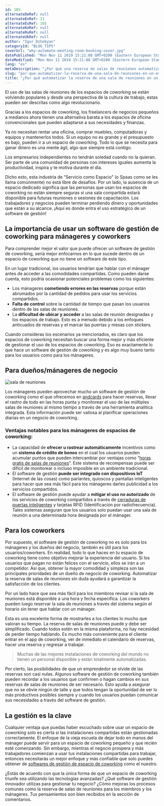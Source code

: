 ```yaml
---
id: 105
alternateDeRef: null
alternateEnRef: 11
alternateEsRef: 105
alternateKoRef: null
alternateRuRef: null
alternateUkRef: null
author: "Igor Dzhebyan"
categoryId: "BLOG_TIPS"
coverUrl: "why-automate-meeting-room-booking-cover.jpg"
datePublished: "Mon Nov 11 2019 15:21:08 GMT+0200 (Eastern European Standard Time)"
dateModified: "Mon Nov 11 2019 15:21:08 GMT+0200 (Eastern European Standard Time)"
lang: "es"
metaDescription: "¿Por qué una reserva de salas de reuniones automatizada es mejor que el trabajo manual de un mánager de espacio de coworking? Conoce todos los beneficios de los miembros, los mánageres y los dueños."
slug: "por-que-automatizar-la-reserva-de-una-sala-de-reuniones-en-un-espacio-de-coworking"
title: "¿Por qué automatizar la reserva de una sala de reuniones en un espacio de coworking?"
---
```


El uso de las salas de reuniones de los espacios de coworking se están volviendo populares y desde una perspectiva de la cultura de trabajo, estas pueden ser descritas como algo revolucionario.

Gracias a los espacios de coworking, los freelancers de negocios pequeños a medianos ahora tienen una alternativa barata a los espacios de oficina convencionales que pueden adaptarse a sus necesidades y finanzas. 

Ya no necesitan rentar una oficina, comprar muebles, computadoras y equipos y mantenerlos todos. Si un equipo no es grande y el presupuesto es bajo, pueden ir a un espacio de coworking. Todo lo que se necesita para ganar dinero es una mente ágil, algo que siempre está contigo. 

Los empresarios independientes no tendrán soledad cuando no la quieran. Ser parte de una comunidad de personas con intereses iguales aumenta la productividad, inspira y te motiva durante el día.

Dicho esto, esta industria de “Servicio como Espacio” (o Spaas como se les llama comúnmente) no está libre de desafíos. Por un lado, la ausencia de un espacio dedicado significa que las personas que usan los espacios de coworking no están siempre seguras si una sala compartida estará disponible para futuras reuniones o sesiones de capacitación. Los trabajadores y negocios pueden terminar perdiendo dinero y oportunidades que están a su alcance. ¡Aquí es donde entra el uso estratégico de un software de gestión!

## La importancia de usar un software de gestión de coworking para mánageres y coworkers

Para comprender mejor el valor que puede ofrecer un software de gestión de coworking, sería mejor enfocarnos en lo que sucede dentro de un espacio de coworking que no tiene un software de este tipo. 

En un lugar tradicional, los usuarios tendrían que hablar con el mánager antes de acceder a las comodidades compartidas. Como pueden darse cuenta, esto podría ocasionar potenciales problemas como los siguientes:

- Los mánageres **cometiendo errores en las reservas** porque están abrumados por la cantidad de pedidos para usar los servicios compartidos.
- **Falta de control** sobre la cantidad de tiempo que pasan los usuarios dentro de las salas de reuniones.
- La **dificultad de ubicar y acceder** a las salas de reunión designadas y los espacios de trabajo. Esto es a menudo debido a los enfoques anticuados de reservas y el marcar las puertas y mesas con stickers.

Cuando consideras los escenarios ya mencionados, es claro que los espacios de coworking necesitan buscar una forma mejor y más eficiente de gestionar el uso de los espacios de coworking. Eso es exactamente lo que hace un software de gestión de coworking y es algo muy bueno tanto para los usuarios como para los mánageres.

## Para dueños/mánageres de negocio

![sala de reuniones](https://s3.ap-northeast-2.amazonaws.com/blogs.andcards.com/why-automate-meeting-room-booking-1.jpg|height=1080,width=1920)

Los mánageres pueden aprovechar mucho un software de gestión de coworking como el que ofrecemos en [andcards](https://andcards.com/) para hacer reservas, llevar el rastro de todo en las horas punta y monitorear el uso de las múltiples salas de reuniones al mismo tiempo a través de una herramienta analítica integrada. Esta información puede ser valiosa al planificar operaciones diarias en un negocio de coworking.

### **Ventajas notables para los mánageres de espacios de coworking**:

- La capacidad de **ofrecer u rastrear automáticamente** incentivos como un **sistema de crédito de bonos** en el cual los usuarios pueden acumular puntos que pueden intercambiar por ventajas como “[horas gratis de salas de reuniones](https://andcards.com/blog/software/meeting-room-credits-at-a-coworking-space)”. Este sistema de recompensas puede ser difícil de monitorear o incluso imposible en un ambiente tradicional.
- El software de gestión **puede ser integrado con dispositivos IoT** (Internet de las cosas) como parlantes, quioscos y pantallas inteligentes para hacer que sea más fácil para los mánageres darles publicidad a los servicios compartidos.
- El software de gestión puede ayudar a **mitigar el uso no autorizado** de los servicios de coworking compartidos a través de [cerraduras de puertas inteligentes](https://andcards.com/blog/experts/interview-with-bernhard-mehl-ceo-kisi-industry-leading-physical-security-system-for-modern-facilities) y tarjetas RFID (Identificación por radiofrecuencia). Tales sistemas aseguran que los usuarios solo puedan usar una sala de reunión a una determinada hora designada por el mánager.

## **Para los coworkers**

Por supuesto, el software de gestión de coworking no es solo para los mánageres y los dueños del negocio, también es útil para los usuarios/coworkers. En realidad, todo lo que haces en tu espacio de coworking tiene como objetivo mejorar la experiencia del usuario. Si los usuarios que pagan no están felices con el servicio, ellos se irán a un competidor. Así que, obtener la mayor comodidad y simpleza son las principales prioridades de un dueño de negocio de coworking. Automatizar la reserva de salas de reuniones sin duda ayudará a garantizar la satisfacción de los clientes.   

Por un lado hace que sea más fácil para los miembros revisar si la sala de reuniones está disponible a una hora y fecha específica. Los coworkers pueden luego reservar la sala de reuniones a través del sistema según el horario sin tener que hablar con un mánager. 

Esta es una excelente forma de mostrarles a los clientes lo mucho que valoran su tiempo. La reserva de salas de reuniones puede y debe ser simplificado. Cuando todos estén en la misma plataforma, no hay necesidad de perder tiempo hablando. Es mucho más conveniente para el cliente entrar en el app de coworking, ver de inmediato el calendario de reservas, hacer una reserva y regresar a trabajar. 

> Muchas de las mejores instalaciones de coworking del mundo no tienen un personal disponible y están totalmente automatizadas.

Por cierto, las posibilidades de que un emprendedor se olvide de las reservas son casi nulas. Algunos software de gestión de coworking también pueden recordar a los usuarios que confirmen o hagan cambios en sus reservas de salas de reuniones de ser necesario. Esto ayuda a asegurar que no se obvie ningún de talle y que todos tengan la oportunidad de ser lo más productivos posibles siempre y cuando los usuarios puedan comunicar sus necesidades a través del software de gestión.

## La gestión es la clave

Cualquier ventaja que puedas haber escuchado sobre usar un espacio de coworking solo es cierta si las instalaciones compartidas están gestionadas correctamente. El enfoque de la vieja escuela de dejar todo en manos del mánager puede servir para un espacio de coworking pequeño y que recién esté comenzando. Sin embargo, mientras el negocio prospera y más trabajadores comienzan a usar tus instalaciones compartidas para trabajar, entonces necesitarás un mejor enfoque y más confiable que solo puedes obtener de [softwares de gestión de espacio de coworking](https://andcards.com/) como el nuestro.

¿Estás de acuerdo con que la única forma de que un espacio de coworking triunfe sea utilizando las tecnologías avanzadas? ¿Qué software de gestión innovador utilizas para gestionar tu negocio? ¿Cómo mejoras los procesos comunes como la reserva de salas de reuniones para los miembros y los mánageres. Tus pensamientos son bien recibidos en la sección de comentarios. 

